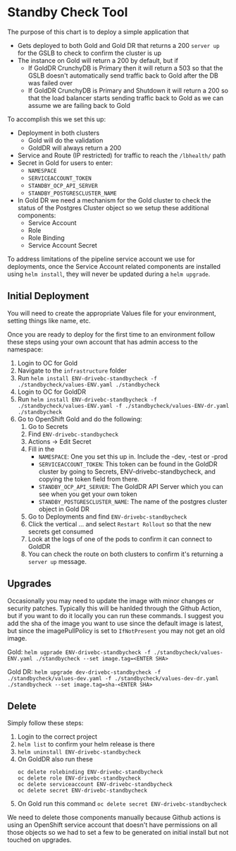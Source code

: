# Standby Check Tool
The purpose of this chart is to deploy a simple application that 
- Gets deployed to both Gold and Gold DR that returns a 200 `server up` for the GSLB to check to confirm the cluster is up
- The instance on Gold will return a 200 by default, but if
    - If GoldDR CrunchyDB is Primary then it will return a 503 so that the GSLB doesn't automatically send traffic back to Gold after the DB was failed over
    - If GoldDR CrunchyDB is Primary and Shutdown it will return a 200 so that the load balancer starts sending traffic back to Gold as we can assume we are failing back to Gold

To accomplish this we set this up:
- Deployment in both clusters
    - Gold will do the validation
    - GoldDR will always return a 200
- Service and Route (IP restricted) for traffic to reach the `/lbhealth/` path
- Secret in Gold for users to enter:
    - `NAMESPACE`
    - `SERVICEACCOUNT_TOKEN`
    - `STANDBY_OCP_API_SERVER`
    - `STANDBY_POSTGRESCLUSTER_NAME`
- In Gold DR we need a mechanism for the Gold cluster to check the status of the Postgres Cluster object so we setup these additional components:
    - Service Account
    - Role
    - Role Binding
    - Service Account Secret

To address limitations of the pipeline service account we use for deployments, once the Service Account related components are installed using `helm install`, they will never be updated during a `helm upgrade`.

## Initial Deployment
You will need to create the appropriate Values file for your environment, setting things like name, etc.

Once you are ready to deploy for the first time to an environment follow these steps using your own account that has admin access to the namespace:
1. Login to OC for Gold
1. Navigate to the `infrastructure` folder
1. Run `helm install ENV-drivebc-standbycheck -f ./standbycheck/values-ENV.yaml ./standbycheck`
1. Login to OC for GoldDR
1. Run `helm install ENV-drivebc-standbycheck -f ./standbycheck/values-ENV.yaml -f ./standbycheck/values-ENV-dr.yaml ./standbycheck`
1. Go to OpenShift Gold and do the following:
    1. Go to Secrets
    1. Find `ENV-drivebc-standbycheck`
    1. Actions -> Edit Secret
    1. Fill in the 
        - `NAMESPACE`: One you set this up in. Include the -dev, -test or -prod
        - `SERVICEACCOUNT_TOKEN`: This token can be found in the GoldDR cluster by going to Secrets, ENV-drivebc-standbycheck, and copying the token field from there.
        - `STANDBY_OCP_API_SERVER`: The GoldDR API Server which you can see when you get your own token
        - `STANDBY_POSTGRESCLUSTER_NAME`: The name of the postgres cluster object in Gold DR
    1. Go to Deployments and find `ENV-drivebc-standbycheck`
    1. Click the vertical ... and select `Restart Rollout` so that the new secrets get consumed
    1. Look at the logs of one of the pods to confirm it can connect to GoldDR
    1. You can check the route on both clusters to confirm it's returning a `server up` message.

## Upgrades
Occasionally you may need to update the image with minor changes or security patches. Typically this will be hanlded through the Github Action, but if you want to do it locally you can run these commands.
I suggest you add the sha of the image you want to use since the default image is latest, but since the imagePullPolicy is set to `IfNotPresent` you may not get an old image.

Gold: 
`helm ugprade ENV-drivebc-standbycheck -f ./standbycheck/values-ENV.yaml ./standbycheck --set image.tag=<ENTER SHA>`

Gold DR:
`helm upgrade dev-drivebc-standbycheck -f ./standbycheck/values-dev.yaml -f ./standbycheck/values-dev-dr.yaml ./standbycheck --set image.tag=sha-<ENTER SHA>`

## Delete
Simply follow these steps:
1. Login to the correct project
1. `helm list` to confirm your helm release is there
1. `helm uninstall ENV-drivebc-standbycheck`
1. On GoldDR also run these
    ```
    oc delete rolebinding ENV-drivebc-standbycheck
    oc delete role ENV-drivebc-standbycheck
    oc delete serviceaccount ENV-drivebc-standbycheck
    oc delete secret ENV-drivebc-standbycheck
    ```
1. On Gold run this command `oc delete secret ENV-drivebc-standbycheck`

We need to delete those components manually because Github actions is using an OpenShift service account that doesn't have permissions on all those objects so we had to set a few to be generated on initial install but not touched on upgrades.